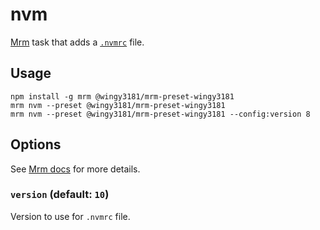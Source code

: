 # nvm

[Mrm](https://github.com/sapegin/mrm) task that adds a [`.nvmrc`](https://github.com/creationix/nvm#nvmrc) file.

## Usage

```
npm install -g mrm @wingy3181/mrm-preset-wingy3181
mrm nvm --preset @wingy3181/mrm-preset-wingy3181
mrm nvm --preset @wingy3181/mrm-preset-wingy3181 --config:version 8
```

## Options

See [Mrm docs](https://github.com/sapegin/mrm#usage) for more details.

### `version` (default: `10`)

Version to use for `.nvmrc` file.
